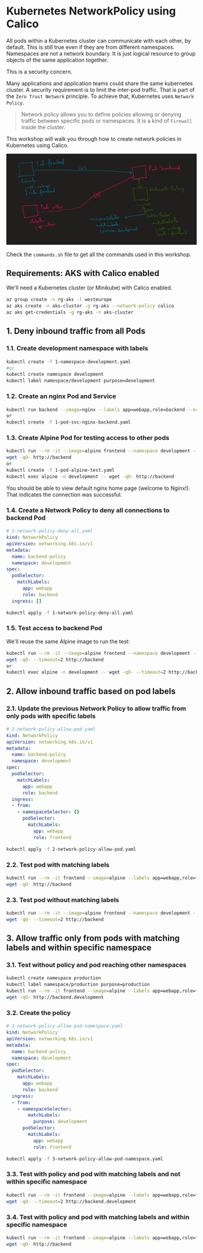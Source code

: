 # Kubernetes NetworkPolicy using Calico

All pods within a Kubernetes cluster can communicate with each other, by default.
This is still true even if they are from different namespaces.
Namespaces are not a network boundary. It is just logical resource to group objects of the same application together.

This is a security concern.

Many applications and application teams could share the same kubernetes cluster.
A security requirement is to limit the inter-pod traffic. That is part of the `Zero Trust Network` principle.
To achieve that, Kubernetes uses `Network Policy`.

>Network policy allows you to define policies allowing or denying traffic between specific pods or namespaces.
It is a kind of `Firewall` inside the cluster.

This workshop will walk you through how to create network policies in Kubernetes using Calico.

![](images/07_calico_network_policy__architecture.png)  

Check the `commands.sh` file to get all the commands used in this workshop.  

## Requirements: AKS with Calico enabled

We'll need a Kubernetes cluster (or Minikube) with Calico enabled.

```sh
az group create -n rg-aks -l westeurope
az aks create -n aks-cluster -g rg-aks --network-policy calico
az aks get-credentials -g rg-aks -n aks-cluster
```

## 1. Deny inbound traffic from all Pods

### 1.1. Create development namespace with labels


```sh
kubectl create -f 1-namespace-development.yaml  
#or  
kubectl create namespace development  
kubectl label namespace/development purpose=development  
```

### 1.2. Create an nginx Pod and Service


```sh
kubectl run backend --image=nginx --labels app=webapp,role=backend --namespace development --expose --port 80 --generator=run-pod/v1  
or  
kubectl create -f 1-pod-svc-nginx-backend.yaml  
```

### 1.3. Create Alpine Pod for testing access to other pods


```sh
kubectl run --rm -it --image=alpine frontend --namespace development --generator=run-pod/v1  
wget -qO- http://backend  
or  
kubectl create -f 1-pod-alpine-test.yaml  
kubectl exec alpine -n development -- wget -qO- http://backend  
```

You should be able to view default nginx home page (welcome to Nginx!).
That indicates the connection was successful.

### 1.4. Create a Network Policy to deny all connections to backend Pod

```yaml
# 1-network-policy-deny-all.yaml
kind: NetworkPolicy
apiVersion: networking.k8s.io/v1
metadata:
  name: backend-policy
  namespace: development
spec:
  podSelector:
    matchLabels:
      app: webapp
      role: backend
  ingress: []
```

```sh
kubectl apply -f 1-network-policy-deny-all.yaml  
```

### 1.5. Test access to backend Pod


We'll reuse the same Alpine image to run the test:

```sh
kubectl run --rm -it --image=alpine frontend --namespace development --generator=run-pod/v1  
wget -qO- --timeout=2 http://backend  
or  
kubectl exec alpine -n development -- wget -qO- --timeout=2 http://backend  
```

## 2. Allow inbound traffic based on pod labels

### 2.1. Update the previous Network Policy to allow traffic from only pods with specific labels

```yaml
# 2-network-policy-allow-pod.yaml
kind: NetworkPolicy
apiVersion: networking.k8s.io/v1
metadata:
  name: backend-policy
  namespace: development
spec:
  podSelector:
    matchLabels:
      app: webapp
      role: backend
  ingress:
  - from:
    - namespaceSelector: {}
      podSelector:
        matchLabels:
          app: webapp
          role: frontend
```

```sh
kubectl apply -f 2-network-policy-allow-pod.yaml
```

### 2.2. Test pod with matching labels


```sh
kubectl run --rm -it frontend --image=alpine --labels app=webapp,role=frontend --namespace development --generator=run-pod/v1  
wget -qO- http://backend  
```

### 2.3. Test pod without matching labels


```sh
kubectl run --rm -it --image=alpine frontend --namespace development --generator=run-pod/v1  
wget -qO- --timeout=2 http://backend  
```

## 3. Allow traffic only from pods with matching labels and within specific namespace

### 3.1. Test without policy and pod reaching other namespaces


```sh
kubectl create namespace production  
kubectl label namespace/production purpose=production  
kubectl run --rm -it frontend --image=alpine --labels app=webapp,role=frontend --namespace production --generator=run-pod/v1  
wget -qO- http://backend.development  
```

### 3.2. Create the policy

```yaml
# 3-network-policy-allow-pod-namespace.yaml
kind: NetworkPolicy
apiVersion: networking.k8s.io/v1
metadata:
  name: backend-policy
  namespace: development
spec:
  podSelector:
    matchLabels:
      app: webapp
      role: backend
  ingress:
  - from:
    - namespaceSelector:
        matchLabels:
          purpose: development
      podSelector:
        matchLabels:
          app: webapp
          role: frontend
```

```sh
kubectl apply -f 3-network-policy-allow-pod-namespace.yaml  
```

### 3.3. Test with policy and pod with matching labels and not within specific namespace


```sh
kubectl run --rm -it frontend --image=alpine --labels app=webapp,role=frontend --namespace production --generator=run-pod/v1  
wget -qO- --timeout=2 http://backend.development  
```

### 3.4. Test with policy and pod with matching labels and within specific namespace


```sh
kubectl run --rm -it frontend --image=alpine --labels app=webapp,role=frontend --namespace development --generator=run-pod/v1  
wget -qO- http://backend  
```